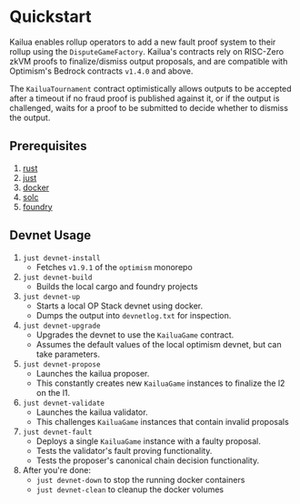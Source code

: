 # Quickstart

Kailua enables rollup operators to add a new fault proof system to their rollup using the `DisputeGameFactory`.
Kailua's contracts rely on RISC-Zero zkVM proofs to finalize/dismiss output proposals, and are compatible with Optimism's Bedrock contracts `v1.4.0` and above.

The `KailuaTournament` contract optimistically allows outputs to be accepted after a timeout if no fraud proof is published against it,
or if the output is challenged, waits for a proof to be submitted to decide whether to dismiss the output.

## Prerequisites
1. [rust](https://www.rust-lang.org/tools/install)
2. [just](https://just.systems/man/en/)
3. [docker](https://www.docker.com/)
4. [solc](https://docs.soliditylang.org/en/latest/installing-solidity.html)
5. [foundry](https://book.getfoundry.sh/getting-started/installation)

## Devnet Usage

1. `just devnet-install`
    * Fetches `v1.9.1` of the `optimism` monorepo
2. `just devnet-build`
    * Builds the local cargo and foundry projects
3. `just devnet-up`
    * Starts a local OP Stack devnet using docker.
    * Dumps the output into `devnetlog.txt` for inspection.
4. `just devnet-upgrade`
    * Upgrades the devnet to use the `KailuaGame` contract.
    * Assumes the default values of the local optimism devnet, but can take parameters.
5. `just devnet-propose`
    * Launches the kailua proposer.
    * This constantly creates new `KailuaGame` instances to finalize the l2 on the l1.
6. `just devnet-validate`
    * Launches the kailua validator.
    * This challenges `KailuaGame` instances that contain invalid proposals
7. `just devnet-fault`
    * Deploys a single `KailuaGame` instance with a faulty proposal.
    * Tests the validator's fault proving functionality.
    * Tests the proposer's canonical chain decision functionality.
8. After you're done:
    * `just devnet-down` to stop the running docker containers
    * `just devnet-clean` to cleanup the docker volumes